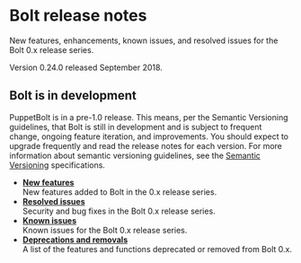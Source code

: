 # Bolt release notes

New features, enhancements, known issues, and resolved issues for the Bolt 0.x release series.

Version 0.24.0 released September 2018.

## Bolt is in development

PuppetBolt is in a pre-1.0 release. This means, per the Semantic Versioning guidelines, that Bolt is still in development and is subject to frequent change, ongoing feature iteration, and improvements. You should expect to upgrade frequently and read the release notes for each version. For more information about semantic versioning guidelines, see the [Semantic Versioning](https://semver.org) specifications.

-   **[New features](bolt_new_features.md)**  
New features added to Bolt in the 0.x release series. 
-   **[Resolved issues](bolt_resolved_issues.md)**  
Security and bug fixes in the Bolt 0.x release series.
-   **[Known issues](bolt_known_issues.md)**  
Known issues for the Bolt 0.x release series.
-   **[Deprecations and removals](bolt_deprecations_and_removals.md)**  
A list of the features and functions deprecated or removed from Bolt 0.x.

